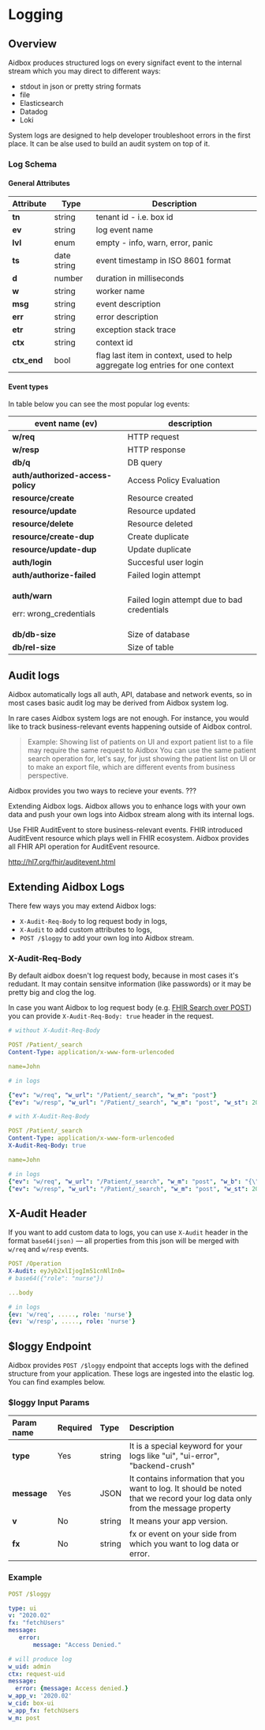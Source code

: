 # Logging

## Overview

Aidbox produces structured logs on every signifact event to the internal stream which you may direct to different ways:
- stdout in json or pretty string formats
- file
- Elasticsearch
- Datadog
- Loki

System logs are designed to help developer troubleshoot errors in the first place. It can be alse used to build an audit system on top of it.

### Log Schema

#### General Attributes

| Attribute   | Type          | Description                                                                    |
| ----------- | ------------- | ------------------------------------------------------------------------------ |
| **tn**      | string        | tenant id - i.e. box id                                                        |
| **ev**      | string        | log event name                                                                 |
| **lvl**     | enum          | empty - info, warn, error, panic                                               |
| **ts**      | date string   | event timestamp in ISO 8601 format                                             |
| **d**       | number        | duration in milliseconds                                                       |
| **w**       | string        | worker name                                                                    |
| **msg**     | string        | event description                                                              |
| **err**     | string        | error description                                                              |
| **etr**     | string        | exception stack trace                                                          |
| **ctx**     | string        | context id                                                                     |
| **ctx_end** | bool          | flag last item in  context, used to help aggregate log entries for one context |

#### Event types

In table below you can see the most popular log events:

| event name (ev)                                                 | description                                  |
| --------------------------------------------------------------- | -------------------------------------------- |
| **w/req**                                                       | HTTP request                                 |
| **w/resp**                                                      | HTTP response                                |
| **db/q**                                                        | DB query                                     |
| **auth/authorized-access-policy**                               | Access Policy Evaluation                     |
| **resource/create**                                             | Resource created                             |
| **resource/update**                                             | Resource updated                             |
| **resource/delete**                                             | Resource deleted                             |
| **resource/create-dup**                                         | Create duplicate                             |
| **resource/update-dup**                                         | Update duplicate                             |
| **auth/login**                                                  | Succesful user login                         |
| **auth/authorize-failed**                                       | Failed login attempt                         |
| <p><strong>auth/warn </strong></p><p>err: wrong_credentials</p> | Failed login attempt due to bad credentials  |
| **db/db-size**                                                  | Size of database                             |
| **db/rel-size**                                                 | Size of table                                |


## Audit logs

Aidbox automatically logs all auth, API, database and network events, so in most cases basic audit log may be derived from Aidbox system log.

In rare cases Aidbox system logs are not enough. For instance, you would like to track business-relevant events happening outside of Aidbox control.

> Example:
> Showing list of patients on UI and export patient list to a file may require the same request to Aidbox
> You can use the same patient search operation for, let's say, for just showing the patient list on UI or to make an export file, which are different events from business perspective.


Aidbox provides you two ways to recieve your events. ???

Extending Aidbox logs. Aidbox allows you to enhance logs with your own data and push your own logs into Aidbox stream along with its internal logs.

Use FHIR AuditEvent to store business-relevant events. FHIR introduced AuditEvent resource which plays well in FHIR ecosystem. Aidbox provides all FHIR API operation for AuditEvent resource.

http://hl7.org/fhir/auditevent.html


## Extending Aidbox Logs

There few ways you may extend Aidbox logs:
- `X-Audit-Req-Body` to log request body in logs,
- `X-Audit` to add custom attributes to logs,
- `POST /$loggy` to add your own log into Aidbox stream.

### X-Audit-Req-Body

By default aidbox doesn't log request body, because in most cases it's redudant. It may contain sensitve information (like passwords) or it may be pretty big and clog the log.

In case you want Aidbox to log request body (e.g. [FHIR Search over POST](http://hl7.org/fhir/http.html#search)) you can provide `X-Audit-Req-Body: true` header in the request.

```yaml
# without X-Audit-Req-Body

POST /Patient/_search
Content-Type: application/x-www-form-urlencoded

name=John

# in logs

{"ev": "w/req", "w_url": "/Patient/_search", "w_m": "post"}
{"ev": "w/resp", "w_url": "/Patient/_search", "w_m": "post", "w_st": 200}

# with X-Audit-Req-Body

POST /Patient/_search
Content-Type: application/x-www-form-urlencoded
X-Audit-Req-Body: true

name=John

# in logs
{"ev": "w/req", "w_url": "/Patient/_search", "w_m": "post", "w_b": "{\"name\":\"John\"}"}
{"ev": "w/resp", "w_url": "/Patient/_search", "w_m": "post", "w_st": 200}
```

## X-Audit Header

If you want to add custom data to logs, you can use `X-Audit` header in the format `base64(json)` — all properties from this json will be merged with `w/req` and `w/resp` events.

```yaml
POST /Operation
X-Audit: eyJyb2xlIjogIm51cnNlIn0=
# base64({"role": "nurse"})

...body

# in logs
{ev: 'w/req', ....., role: 'nurse'}
{ev: 'w/resp', ....., role: 'nurse'}
```

## $loggy Endpoint

Aidbox provides `POST /$loggy` endpoint that accepts logs with the defined structure from your application. These logs are ingested into the elastic log. You can find examples below.

### $loggy Input Params

| Param name | Required | Type | Description |
| :--- | :--- | :--- | :--- |
| **type** | Yes | string | It is a special keyword for your logs like "ui", "ui-error", "backend-crush" |
| **message** | Yes | JSON | It contains information that you want to log. It should be noted that we record your log data only from the message property |
| **v** | No | string | It means your app version.  |
| **fx** | No | string | fx or event on your side from which you want to log data or error.  |

### Example

```yaml
POST /$loggy

type: ui
v: "2020.02"
fx: "fetchUsers"
message:
   error:
       message: "Access Denied."

# will produce log
w_uid: admin
ctx: request-uid
message:
  error: {message: Access denied.}
w_app_v: '2020.02'
w_cid: box-ui
w_app_fx: fetchUsers
w_m: post
```


